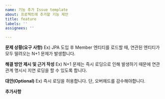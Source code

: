 ```yaml
---
name: 기능 추가 Issue template
about: 프로젝트에 추가할 기능 제안
title: feature
labels: ''
assignees: ''

---
```


**문제 상황(요구 사항)**
Ex) JPA 도입 후 Member 엔티티를 로드할 때, 연관된 엔티티가 모두 딸려오는 N+1 문제가 발생합니다.

**해결 방안 제시 및 근거 작성**
Ex) N+1 문제는 즉시 로딩으로 인해 발생하기 때문에 연관관계 명시시 지연 로딩을 할 수 있도록 합니다.

**대안(Optional)**
Ex) 즉시 로딩을 허용합니다. 단, 오버헤드를 감수해야합니다.

**추가사항**
